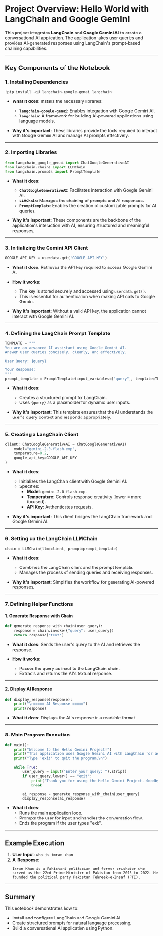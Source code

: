 
# Project Overview: **Hello World with LangChain and Google Gemini**

This project integrates **LangChain** and **Google Gemini AI** to create a conversational AI application. The application takes user queries and provides AI-generated responses using LangChain's prompt-based chaining capabilities.

---

## Key Components of the Notebook

### 1. **Installing Dependencies**
```python
!pip install -qU langchain-google-genai langchain
```
- **What it does**: Installs the necessary libraries:
  - **`langchain-google-genai`**: Enables integration with Google Gemini AI.
  - **`langchain`**: A framework for building AI-powered applications using language models.

- **Why it's important**: These libraries provide the tools required to interact with Google Gemini AI and manage AI prompts effectively.

---

### 2. **Importing Libraries**
```python
from langchain_google_genai import ChatGoogleGenerativeAI
from langchain.chains import LLMChain
from langchain.prompts import PromptTemplate
```
- **What it does**:
  - **`ChatGoogleGenerativeAI`**: Facilitates interaction with Google Gemini AI.
  - **`LLMChain`**: Manages the chaining of prompts and AI responses.
  - **`PromptTemplate`**: Enables the creation of customizable prompts for AI queries.

- **Why it's important**: These components are the backbone of the application's interaction with AI, ensuring structured and meaningful responses.

---

### 3. **Initializing the Gemini API Client**
```python
GOOGLE_API_KEY = userdata.get('GOOGLE_API_KEY')
```
- **What it does**: Retrieves the API key required to access Google Gemini AI.

- **How it works**:
  - The key is stored securely and accessed using `userdata.get()`.
  - This is essential for authentication when making API calls to Google Gemini.

- **Why it's important**: Without a valid API key, the application cannot interact with Google Gemini AI.

---

### 4. **Defining the LangChain Prompt Template**
```python
TEMPLATE = """
You are an advanced AI assistant using Google Gemini AI.
Answer user queries concisely, clearly, and effectively.

User Query: {query}

Your Response:
"""
prompt_template = PromptTemplate(input_variables=["query"], template=TEMPLATE)
```
- **What it does**:
  - Creates a structured prompt for LangChain.
  - Uses `{query}` as a placeholder for dynamic user inputs.

- **Why it's important**: This template ensures that the AI understands the user's query context and responds appropriately.

---

### 5. **Creating a LangChain Client**
```python
client: ChatGoogleGenerativeAI = ChatGoogleGenerativeAI(
    model="gemini-2.0-flash-exp",
    temperature=0.2,
    google_api_key=GOOGLE_API_KEY
)
```
- **What it does**:
  - Initializes the LangChain client with Google Gemini AI.
  - Specifies:
    - **Model**: `gemini-2.0-flash-exp`.
    - **Temperature**: Controls response creativity (lower = more focused).
    - **API Key**: Authenticates requests.

- **Why it's important**: This client bridges the LangChain framework and Google Gemini AI.

---

### 6. **Setting up the LangChain LLMChain**
```python
chain = LLMChain(llm=client, prompt=prompt_template)
```
- **What it does**:
  - Combines the LangChain client and the prompt template.
  - Manages the process of sending queries and receiving responses.

- **Why it's important**: Simplifies the workflow for generating AI-powered responses.

---

### 7. **Defining Helper Functions**
#### 1. **Generate Response with Chain**
```python
def generate_response_with_chain(user_query):
    response = chain.invoke({"query": user_query})
    return response['text']
```
- **What it does**: Sends the user's query to the AI and retrieves the response.

- **How it works**:
  - Passes the query as input to the LangChain chain.
  - Extracts and returns the AI's textual response.

---

#### 2. **Display AI Response**
```python
def display_response(response):
    print("\n===== AI Response =====")
    print(response)
```
- **What it does**: Displays the AI's response in a readable format.

---

### 8. **Main Program Execution**
```python
def main():
    print("Welcome to the Hello Gemini Project!")
    print("This application uses Google Gemini AI with LangChain for advanced capabilities.")
    print("Type 'exit' to quit the program.\n")

    while True:
        user_query = input("Enter your query: ").strip()
        if user_query.lower() == "exit":
            print("Thank you for using the Hello Gemini Project. Goodbye!")
            break

        ai_response = generate_response_with_chain(user_query)
        display_response(ai_response)
```
- **What it does**:
  - Runs the main application loop.
  - Prompts the user for input and handles the conversation flow.
  - Ends the program if the user types "exit".

---

## Example Execution
1. **User Input**: `who is imran khan`
2. **AI Response**:
   ```
   Imran Khan is a Pakistani politician and former cricketer who served as the 22nd Prime Minister of Pakistan from 2018 to 2022. He founded the political party Pakistan Tehreek-e-Insaf (PTI).
   ```

---

## Summary
This notebook demonstrates how to:
- Install and configure LangChain and Google Gemini AI.
- Create structured prompts for natural language processing.
- Build a conversational AI application using Python.
